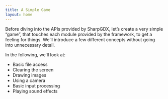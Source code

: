 ```yaml
---
title: A Simple Game
layout: home
---
```


Before diving into the APIs provided by SharpGDX, let’s create a very simple “game”, that touches each module provided by the framework, to get a feeling for things. We’ll introduce a few different concepts without going into unnecessary detail.

In the following, we'll look at:

  * Basic file access
  * Clearing the screen
  * Drawing images
  * Using a camera
  * Basic input processing
  * Playing sound effects